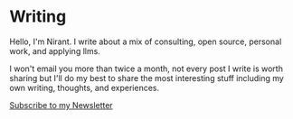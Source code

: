 # Writing

Hello, I'm Nirant. I write about a mix of consulting, open source, personal work, and applying llms. 

I won't email you more than twice a month, not every post I write is worth sharing but I'll do my best to share the most interesting stuff including my own writing, thoughts, and experiences.

[Subscribe to my Newsletter](https://niranting.substack.com/)